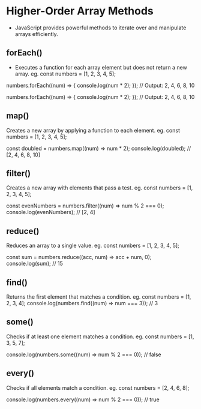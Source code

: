 # Higher-Order Array Methods
- JavaScript provides powerful methods to iterate over and manipulate arrays efficiently.

## forEach()
- Executes a function for each array element but does not return a new array.
eg.
const numbers = [1, 2, 3, 4, 5];

numbers.forEach((num) => {
  console.log(num * 2);
});
// Output: 2, 4, 6, 8, 10

numbers.forEach((num) => {
  console.log(num * 2);
});
// Output: 2, 4, 6, 8, 10

## map()
Creates a new array by applying a function to each element.
eg.
const numbers = [1, 2, 3, 4, 5];

const doubled = numbers.map((num) => num * 2);
console.log(doubled);
// [2, 4, 6, 8, 10]

## filter()
Creates a new array with elements that pass a test.
eg.
const numbers = [1, 2, 3, 4, 5];

const evenNumbers = numbers.filter((num) => num % 2 === 0);
console.log(evenNumbers);
// [2, 4]

## reduce()
Reduces an array to a single value.
eg.
const numbers = [1, 2, 3, 4, 5];

const sum = numbers.reduce((acc, num) => acc + num, 0);
console.log(sum);
// 15

## find()
Returns the first element that matches a condition.
eg. 
const numbers = [1, 2, 3, 4];
console.log(numbers.find((num) => num === 3)); // 3

## some()
Checks if at least one element matches a condition.
eg.
const numbers = [1, 3, 5, 7];

console.log(numbers.some((num) => num % 2 === 0)); // false

## every()
Checks if all elements match a condition.
eg.
const numbers = [2, 4, 6, 8];

console.log(numbers.every((num) => num % 2 === 0)); // true
